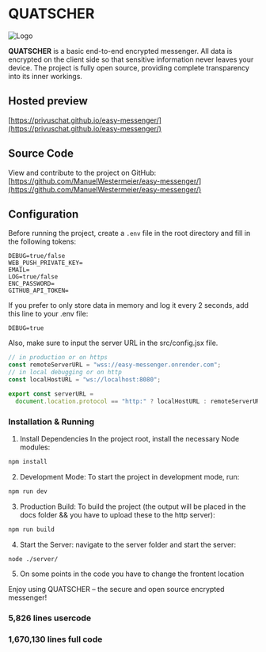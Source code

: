# QUATSCHER

![Logo](https://raw.githubusercontent.com/ManuelWestermeier/easy-messenger/refs/heads/main/docs/img/logo-192.png)

**QUATSCHER** is a basic end-to-end encrypted messenger. All data is encrypted on the client side so that sensitive information never leaves your device. The project is fully open source, providing complete transparency into its inner workings.

## Hosted preview

[https://privuschat.github.io/easy-messenger/](https://privuschat.github.io/easy-messenger/)

## Source Code

View and contribute to the project on GitHub:  
[https://github.com/ManuelWestermeier/easy-messenger/](https://github.com/ManuelWestermeier/easy-messenger/)

## Configuration

Before running the project, create a `.env` file in the root directory and fill in the following tokens:

```env
DEBUG=true/false
WEB_PUSH_PRIVATE_KEY=
EMAIL=
LOG=true/false
ENC_PASSWORD=
GITHUB_API_TOKEN=
```

If you prefer to only store data in memory and log it every 2 seconds, add this line to your .env file:

```env
DEBUG=true
```

Also, make sure to input the server URL in the src/config.jsx file.

```jsx
// in production or on https
const remoteServerURL = "wss://easy-messenger.onrender.com";
// in local debugging or on http
const localHostURL = "ws://localhost:8080";

export const serverURL =
  document.location.protocol == "http:" ? localHostURL : remoteServerURL;
```

### Installation & Running

1. Install Dependencies In the project root, install the necessary Node modules:

```bash
npm install
```

2. Development Mode: To start the project in development mode, run:

```bash
npm run dev
```

3. Production Build: To build the project (the output will be placed in the docs folder && you have to upload these to the http server):

```bash
npm run build
```

4. Start the Server: navigate to the server folder and start the server:

```bash
node ./server/
```

5. On some points in the code you have to change the frontent location

Enjoy using QUATSCHER – the secure and open source encrypted messenger!

### 5,826 lines usercode

### 1,670,130 lines full code

